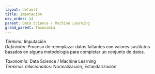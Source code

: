 ```yaml
---
layout: default
title: Imputación
nav_order: 14
parent: Data Science / Machine Learning
grand_parent: Taxonomía
---
```


*Término:* Imputación  
*Definición:* Proceso de reemplazar datos faltantes con valores sustitutos basados en alguna metodología para completar un conjunto de datos.

*Taxonomía:* Data Science / Machine Learning  
*Términos relacionados:* Normalización, Estandarización
